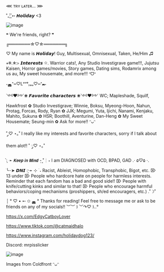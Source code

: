
⋘ ᴛʀʏ ʟᴀᴛᴇʀ... ⋙

˚₊· ͟͟͞➳ 𝙃𝙤𝙡𝙞𝙙𝙖𝙮 <3

![image](https://github.com/user-attachments/assets/544a8766-3c9d-4da4-be2b-f7fa6976ba0f)


❝ We're friends, right? ❞

╔═══════☆♡☆═══════╗

♡ My name is 𝙃𝙤𝙡𝙞𝙙𝙖𝙮! Guy, Multisexual, Omnisexual, Taken, He/Him ♫

⭒❃.✮:▹ 𝙄𝙣𝙩𝙚𝙧𝙚𝙨𝙩𝙨 ✩. Warrior cats!, Any Studio Investigrave game!!!, Jujutsu Kaisen, Horror games/movies, Story games, Dating sims, Rodamrix among us au, My sweet housemate, and more!!! ᐢᗜᐢ

˖◛⁺⑅♡Lᵒᵛᵉᵧₒᵤ♡⑅⁺◛˖

༺♥༻❀ 𝙁𝙖𝙫𝙤𝙧𝙞𝙩𝙚 𝙘𝙝𝙖𝙧𝙖𝙘𝙩𝙚𝙧𝙨 ❀༺♥༻ WC; Mapleshade, Squilf, Hawkfrost ✿⁭ Studio Investigrave; Winnie, Boksu, Myeong-Hoon, Nahun, Protag, Forcas, Rody, Ryan ✿ JJK; Megumi, Yuta, Ijichi, Nanami, Kenjaku, Mahito, Sukuna ✿ HSR; Boothill, Aventurine, Dan-Heng ✿ My Sweet Housemate; Seung-min ✿ Ask for more!! ᵔᴗᵔ

˚ ༘♡ ⋆｡˚ I really like my interests and favorite characters, sorry if I talk about them alot!! ˚ ༘♡ ⋆｡˚

: ̗̀➛ 𝙆𝙚𝙚𝙥 𝙞𝙣 𝙈𝙞𝙣𝙙 - ͙۪۪˚┊⋆ I am DIAGNOSED with OCD, BPAD, GAD .⋅ ۵♡۵ ⋅.

ׂ╰┈➤ 𝘿𝙉𝙄 : ̗̀➛ ⊹ ࣪ ˖ Racist, Ableist, Homophobic, Transphobic, Bigot, etc. ⌦ 13 under ⌦ People who hardcore hate on people for harmless interests. Reminder that each fandom has a bad and good side!! ⌦ People with knife/cutting kinks and similar to that! ⌦ People who encourage harmful behaviors/coping mechanisms (proshippers, sh/ed encouragers, etc.) .˚☽˚

┆ ° ♡ • ➵ ✩ ◛ ° Thanks for reading! Feel free to message me or ask to be friends on any of my socials!! ︶︶ ꒱ ﹀↷♡ ꒱..°

https://x.com/EdgyCatboyLover

https://www.tiktok.com/@catmaidhalo

https://www.instagram.com/holidaydog123/

Discord: mrpisslicker

![image](https://github.com/user-attachments/assets/f6616504-8773-41b1-951e-b1badc0c553e)

Images from Coldfront ᵔᴗᵔ
